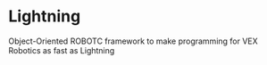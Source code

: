 # Lightning
Object-Oriented ROBOTC framework to make programming for VEX Robotics as fast as Lightning
